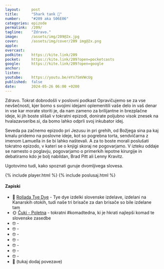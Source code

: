 ```yaml
---
layout: 	post
title:  	"Shark tank 🦈"
number: 	"#209 aka S06E06"
categories:	epizode
permalink:	/209/
tagline: 	"Zdravo."
image:		/assets/img/209@2x.jpg
cover:		/assets/img/cover/209 img@2x.png
apple:		
overcast:	
podkite:	https://kite.link/209
pocket:		https://kite.link/209?open=pocketcasts
google:		https://kite.link/209?open=google
anchor:		
listen:		
youtube:	https://youtu.be/eYs7SmVWcUg
published:	false
date: 		2024-05-26 06:00 +0200
---
```


Zdravo. Tokrat dobrodošli v poslovni podkast Opravičujemo se za vse nevšečnosti, kjer bomo s svojimi idejami oplemenitili vaše delo in vaš denar in vse kar morate storiti je, da nam zameno za brilijantne in brezplačne ideje, ki jih boste slišali v tokratni epizodi, donirate poljubno visok znesek na hvalazavseribe.si, da bomo lahko odprli svoj inkubator idej. 

Seveda pa začnemo epizodo pri Jezusu in pri grehih, od Božjega sina pa kaj kmalu pridemo na poslovne ideje, kot so pogrebna torta, sendvičarna z imenom Lamuella in še bi lahko naštevali. A za to boste morali poslušati tokratno epizodo, v kateri se o knjigi skoraj ne pogovarjamo. V izteku oddaje se namesto o poglavju, pogovarjamo o primerkih lepotne kirurgije in debatiramo kdo je bolj nabildan, Brad Pitt ali Lenny Kravitz. 

Ugotovimo tudi, kako spoznati guruje dvomljivega slovesa. 

{% include player.html %}
{% include poslusaj.html %}

<!--break-->

#### Zapiski

- 🌈 [Rollada Tye Dye](https://www.instagram.com/rollada_tie_dye/) - Tye dye izdelki slovenske izdelave, izdelani na Kanarskih otokih, tudi naše tri brisače za dan brisače so bile izdelane tam 
- 🌞 [Čuki - Poletna](https://www.youtube.com/watch?v=DoWUet2bEQw) - tokratni #komadtedna, ki je hkrati najlepši komad te slovenske zasedbe 
- 🤓 []() - 
- 🤓 []() - 
- 🤓 []() - 
- 🤓 []() - 
- 🤓 []() - 
- 🤓 []() - 
- 🤓 []() - 
- 🔗 (tukaj dodaj povezave)